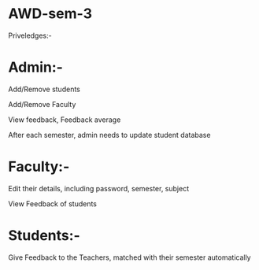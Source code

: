 # AWD-sem-3
Priveledges:-

# Admin:- 

Add/Remove students

Add/Remove Faculty

View feedback, Feedback average

After each semester, admin needs to update student database

# Faculty:-

Edit their details, including password, semester, subject

View Feedback of students

# Students:-

Give Feedback to the Teachers, matched with their semester automatically 
